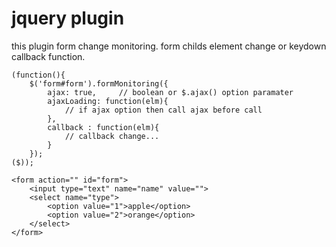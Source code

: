 # jquery plugin
this plugin form change monitoring.
form childs element change or keydown callback function.

```
(function(){
    $('form#form').formMonitoring({
        ajax: true,     // boolean or $.ajax() option paramater
        ajaxLoading: function(elm){
            // if ajax option then call ajax before call
        },
        callback : function(elm){
            // callback change...
        }
    });
($));
```

```
<form action="" id="form">
    <input type="text" name="name" value="">
    <select name="type">
        <option value="1">apple</option>
        <option value="2">orange</option>
    </select>
</form>
```